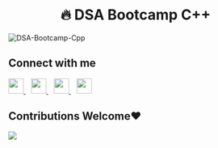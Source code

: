 <div align="center">
<h1>🔥 DSA Bootcamp C++</h1>
</div>

![DSA-Bootcamp-Cpp](https://socialify.git.ci/saadhaxxan/DSA-Bootcamp-Cpp/image?font=Source%20Code%20Pro&forks=1&language=1&name=1&owner=1&pattern=Circuit%20Board&stargazers=1&theme=Dark)

## Connect with me
  <a href="https://twitter.com/HaxxanSaad">
    <img width="30px" src="https://www.vectorlogo.zone/logos/twitter/twitter-official.svg" />
  </a>&ensp;
  <a href="https://www.linkedin.com/in/saad-haxxan/">
    <img width="30px" src="https://www.vectorlogo.zone/logos/linkedin/linkedin-icon.svg" />
  </a>&ensp;
  <a href="https://www.instagram.com/saadhaxxan/">
    <img width="30px" src="https://www.vectorlogo.zone/logos/instagram/instagram-icon.svg" />
  </a>&ensp;
  <a href="https://saad-hassan.com">
  <img width="30px" src="https://cdn.hashnode.com/res/hashnode/image/upload/v1611902473383/CDyAuTy75.png?auto=compress" />
  </a>




 
## Contributions Welcome❤️
<a href = "https://github.com/saadhaxxan/DSA-Bootcamp-Cpp/graphs/contributors">
  <img src = "https://contrib.rocks/image?repo=saadhaxxan/DSA-Bootcamp-Cpp"/>
</a>
